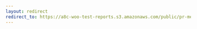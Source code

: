 ```yaml
---
layout: redirect
redirect_to: https://a8c-woo-test-reports.s3.amazonaws.com/public/pr-merge/43865/api/index.html
---
```

